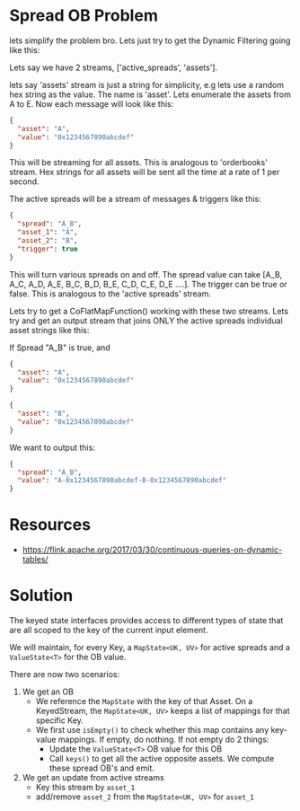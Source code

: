 # Spread OB Problem

lets simplify the problem bro. Lets just try to get the Dynamic Filtering going like this:

Lets say we have 2 streams, ['active_spreads', 'assets'].

lets say 'assets' stream is just a string for simplicity, e.g lets use a random hex string as the value. The name is 'asset'. Lets enumerate the assets from A to E. Now each message will look like this:

```json
{
  "asset": "A",
  "value": "0x1234567890abcdef"
}
```

This will be streaming for all assets. This is analogous to 'orderbooks' stream. Hex strings for all assets will be sent all the time at a rate of 1 per second.

The active spreads will be a stream of messages & triggers like this:

```json
{
  "spread": "A_B",
  "asset_1": "A",
  "asset_2": "B",
  "trigger": true
}
```

This will turn various spreads on and off. The spread value can take [A_B, A_C, A_D, A_E, B_C, B_D, B_E, C_D, C_E, D_E ....]. The trigger can be true or false. This is analogous to the 'active spreads' stream.

Lets try to get a CoFlatMapFunction() working with these two streams. Lets try and get an output stream that joins ONLY the active spreads individual asset strings like this:

If Spread "A_B" is true, and

```json
{
  "asset": "A",
  "value": "0x1234567890abcdef"
}
```

```json
{
  "asset": "B",
  "value": "0x1234567890abcdef"
}
```

We want to output this:

```json
{
  "spread": "A_B",
  "value": "A-0x1234567890abcdef-B-0x1234567890abcdef"
}
```

# Resources

- https://flink.apache.org/2017/03/30/continuous-queries-on-dynamic-tables/

# Solution

The keyed state interfaces provides access to different types of state that are all scoped to the key of the current input element.

We will maintain, for every Key, a `MapState<UK, UV>` for active spreads and a `ValueState<T>` for the OB value.

There are now two scenarios:

1. We get an OB
   - We reference the `MapState` with the key of that Asset. On a KeyedStream, the `MapState<UK, UV>` keeps a list of mappings for that specific Key.
   - We first use `isEmpty()` to check whether this map contains any key-value mappings. If empty, do nothing. If not empty do 2 things:
     - Update the `ValueState<T>` OB value for this OB
     - Call `keys()` to get all the active opposite assets. We compute these spread OB's and emit.
2. We get an update from active streams
   - Key this stream by `asset_1`
   - add/remove `asset_2` from the `MapState<UK, UV>` for `asset_1`
